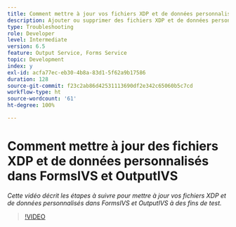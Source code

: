```yaml
---
title: Comment mettre à jour vos fichiers XDP et de données personnalisés dans FormsIVS et OutputIVS à des fins de test
description: Ajouter ou supprimer des fichiers XDP et de données personnalisés dans FormsIVS et OutputIVS
type: Troubleshooting
role: Developer
level: Intermediate
version: 6.5
feature: Output Service, Forms Service
topic: Development
index: y
exl-id: acfa77ec-eb30-4b8a-83d1-5f62a9b17586
duration: 128
source-git-commit: f23c2ab86d42531113690df2e342c65060b5c7cd
workflow-type: ht
source-wordcount: '61'
ht-degree: 100%

---
```


# Comment mettre à jour des fichiers XDP et de données personnalisés dans FormsIVS et OutputIVS

*Cette vidéo décrit les étapes à suivre pour mettre à jour vos fichiers XDP et de données personnalisés dans FormsIVS et OutputIVS à des fins de test.*

>[!VIDEO](https://video.tv.adobe.com/v/335513?quality=12&learn=on)
